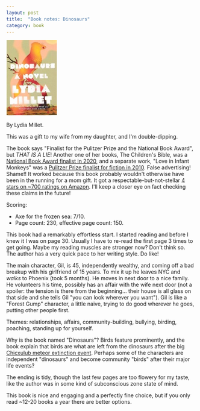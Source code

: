 ```yaml
---
layout: post
title:  "Book notes: Dinosaurs"
category: book
---
```


![Book cover](/assets/dinosaurs.jpg)

By Lydia Millet.

This was a gift to my wife from my daughter, and I'm double-dipping.

The book says "Finalist for the Pulitzer Prize and the National Book Award", but *THAT IS A LIE*! Another one of her books, The Children's Bible, was a [National Book Award finalist in 2020](https://www.nationalbook.org/2020-national-book-awards-finalists-announced/), and a separate work, "Love in Infant Monkeys" was a [Pulitzer Prize finalist for fiction in 2010](https://www.pulitzer.org/prize-winners-by-year/2010). False advertising! Shame!! It worked because this book probably wouldn't otherwise have been in the running for a mom gift. It got a respectable-but-not-stellar [4 stars on ~700 ratings on Amazon](https://www.amazon.com/Dinosaurs-Novel-Lydia-Millet/dp/1324021462). I'll keep a closer eye on fact checking these claims in the future!

Scoring:
* Axe for the frozen sea: 7/10.
* Page count: 230, effective page count: 150.

This book had a remarkably effortless start. I started reading and before I knew it I was on page 30. Usually I have to re-read the first page 3 times to get going. Maybe my reading muscles are stronger now? Don't think so. The author has a very quick pace to her writing style. Do like!

The main character, Gil, is 45, independently wealthy, and coming off a bad breakup with his girlfriend of 15 years. To mix it up he leaves NYC and *walks* to Phoenix (took 5 months). He moves in next door to a nice family. He volunteers his time, possibly has an affair with the wife next door (not a spoiler: the tension is there from the beginning... their house is all glass on that side and she tells Gil "you can look wherever you want"). Gil is like a "Forest Gump" character, a little naive, trying to do good wherever he goes, putting other people first.

Themes: relationships, affairs, community-building, bullying, birding, poaching, standing up for yourself.

Why is the book named "Dinosaurs"? Birds feature prominently, and the book explain that birds are what are left from the dinosaurs after the big [Chicxulub meteor extinction event](https://en.wikipedia.org/wiki/Chicxulub_crater). Perhaps some of the characters are independent "dinosaurs" and become community "birds" after their major life events?

The ending is tidy, though the last few pages are too flowery for my taste, like the author was in some kind of subconscious zone state of mind.

This book is nice and engaging and a perfectly fine choice, but if you only read ~12-20 books a year there are better options.
